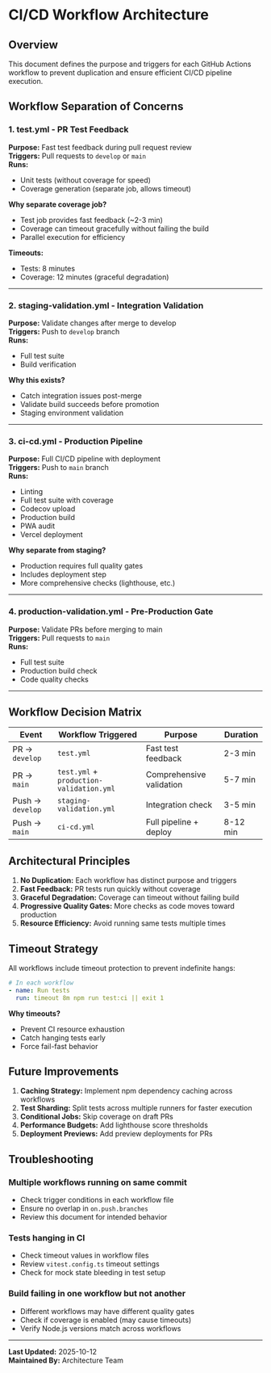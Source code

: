 # CI/CD Workflow Architecture

## Overview

This document defines the purpose and triggers for each GitHub Actions workflow to prevent duplication and ensure efficient CI/CD pipeline execution.

## Workflow Separation of Concerns

### 1. **test.yml** - PR Test Feedback
**Purpose:** Fast test feedback during pull request review  
**Triggers:** Pull requests to `develop` or `main`  
**Runs:** 
- Unit tests (without coverage for speed)
- Coverage generation (separate job, allows timeout)

**Why separate coverage job?**
- Test job provides fast feedback (~2-3 min)
- Coverage can timeout gracefully without failing the build
- Parallel execution for efficiency

**Timeouts:**
- Tests: 8 minutes
- Coverage: 12 minutes (graceful degradation)

---

### 2. **staging-validation.yml** - Integration Validation
**Purpose:** Validate changes after merge to develop  
**Triggers:** Push to `develop` branch  
**Runs:**
- Full test suite
- Build verification

**Why this exists?**
- Catch integration issues post-merge
- Validate build succeeds before promotion
- Staging environment validation

---

### 3. **ci-cd.yml** - Production Pipeline
**Purpose:** Full CI/CD pipeline with deployment  
**Triggers:** Push to `main` branch  
**Runs:**
- Linting
- Full test suite with coverage
- Codecov upload
- Production build
- PWA audit
- Vercel deployment

**Why separate from staging?**
- Production requires full quality gates
- Includes deployment step
- More comprehensive checks (lighthouse, etc.)

---

### 4. **production-validation.yml** - Pre-Production Gate
**Purpose:** Validate PRs before merging to main  
**Triggers:** Pull requests to `main`  
**Runs:**
- Full test suite
- Production build check
- Code quality checks

---

## Workflow Decision Matrix

| Event | Workflow Triggered | Purpose | Duration |
|-------|-------------------|---------|----------|
| PR → `develop` | `test.yml` | Fast test feedback | 2-3 min |
| PR → `main` | `test.yml` + `production-validation.yml` | Comprehensive validation | 5-7 min |
| Push → `develop` | `staging-validation.yml` | Integration check | 3-5 min |
| Push → `main` | `ci-cd.yml` | Full pipeline + deploy | 8-12 min |

## Architectural Principles

1. **No Duplication:** Each workflow has distinct purpose and triggers
2. **Fast Feedback:** PR tests run quickly without coverage
3. **Graceful Degradation:** Coverage can timeout without failing build
4. **Progressive Quality Gates:** More checks as code moves toward production
5. **Resource Efficiency:** Avoid running same tests multiple times

## Timeout Strategy

All workflows include timeout protection to prevent indefinite hangs:

```yaml
# In each workflow
- name: Run tests
  run: timeout 8m npm run test:ci || exit 1
```

**Why timeouts?**
- Prevent CI resource exhaustion
- Catch hanging tests early
- Force fail-fast behavior

## Future Improvements

1. **Caching Strategy:** Implement npm dependency caching across workflows
2. **Test Sharding:** Split tests across multiple runners for faster execution
3. **Conditional Jobs:** Skip coverage on draft PRs
4. **Performance Budgets:** Add lighthouse score thresholds
5. **Deployment Previews:** Add preview deployments for PRs

## Troubleshooting

### Multiple workflows running on same commit
- Check trigger conditions in each workflow file
- Ensure no overlap in `on.push.branches`
- Review this document for intended behavior

### Tests hanging in CI
- Check timeout values in workflow files
- Review `vitest.config.ts` timeout settings
- Check for mock state bleeding in test setup

### Build failing in one workflow but not another
- Different workflows may have different quality gates
- Check if coverage is enabled (may cause timeouts)
- Verify Node.js versions match across workflows

---

**Last Updated:** 2025-10-12  
**Maintained By:** Architecture Team

